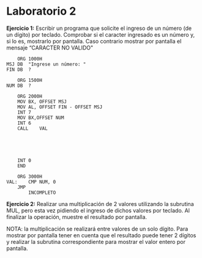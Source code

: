 
# Laboratorio 2

**Ejercicio 1:** Escribir un programa que solicite el ingreso de un número (de un dígito) por teclado. Comprobar si el caracter ingresado es un número y, si lo es, mostrarlo por pantalla. Caso contrario mostrar por pantalla el mensaje “CARACTER NO VALIDO"


```àssemby
	ORG	1000H
MSJ	DB	"Ingrese un número: "
FIN	DB	?

	ORG	1500H
NUM	DB	?

	ORG	2000H
	MOV	BX, OFFSET MSJ
	MOV	AL, OFFSET FIN - OFFSET MSJ
	INT	7
	MOV	BX,OFFSET NUM
	INT	6
	CALL	VAL
	
	
	
	
	
	INT	0
	END
	
	ORG 3000H
VAL:	CMP	NUM, 0
	JMP	
        INCOMPLETO
```


**Ejercicio 2:** Realizar una multiplicación de 2 valores utilizando la subrutina MUL, pero esta vez pidiendo el ingreso de dichos valores por teclado. Al finalizar la operación, muestre el resultado por pantalla.

NOTA: la multiplicación se realizará entre valores de un solo dígito. Para mostrar por pantalla tener en cuenta que el resultado puede tener 2 dígitos y realizar la subrutina correspondiente para mostrar el valor entero por pantalla.

